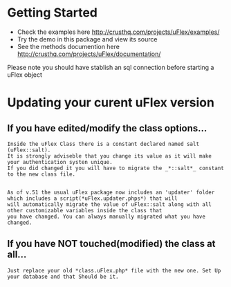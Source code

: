 Getting Started
=========================

* Check the examples here <http://crusthq.com/projects/uFlex/examples/>
* Try the demo in this package and view its source
* See the methods documention here <http://crusthq.com/projects/uFlex/documentation/>

Please note you should have stablish an sql connection before starting a uFlex object

Updating your curent uFlex version
===================================

## If you have edited/modify the class options...

	Inside the uFlex Class there is a constant declared named salt (uFlex::salt).
	It is strongly adviseble that you change its value as it will make your authentication systen unique.
	If you did changed it you will have to migrate the _*::salt*_ constant to the new class file.
    
	 
	As of v.51 the usual uFlex package now includes an 'updater' folder which includes a script(*uFlex.updater.phps*) that will
	will automatically migrate the value of uFlex::salt along with all other customizable variables inside the class that 
	you have changed. You can always manually migrated what you have changed.
    
	
## If you have NOT touched(modified) the class at all...
	
	Just replace your old *class.uFlex.php* file with the new one. Set Up your database and that Should be it.
  
